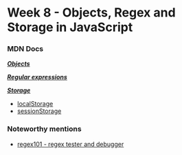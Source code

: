 # Week 8 - Objects, Regex and Storage in JavaScript

### MDN Docs

**_[Objects](https://developer.mozilla.org/en-US/docs/Web/JavaScript/Guide/Working_with_Objects)_**

**_[Regular expressions](https://developer.mozilla.org/en-US/docs/Web/JavaScript/Guide/Regular_Expressions)_**

**_[Storage](https://developer.mozilla.org/en-US/docs/Web/API/Storage)_**
- [localStorage](https://developer.mozilla.org/en-US/docs/Web/API/Window/localStorage)
- [sessionStorage](https://developer.mozilla.org/en-US/docs/Web/API/Window/sessionStorage)

### Noteworthy mentions

- [regex101 - regex tester and debugger](https://regex101.com/)
